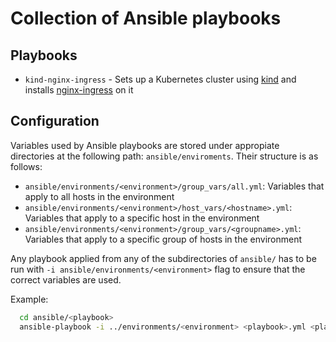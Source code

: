 # Collection of Ansible playbooks

## Playbooks

* `kind-nginx-ingress` - Sets up a Kubernetes cluster using [kind](https://kind.sigs.k8s.io/) and installs [nginx-ingress](https://kubernetes.github.io/ingress-nginx/) on it

## Configuration

Variables used by Ansible playbooks are stored under appropiate directories at the following path: `ansible/enviroments`. Their structure is as follows:

* `ansible/environments/<environment>/group_vars/all.yml`: Variables that apply to all hosts in the environment
* `ansible/environments/<environment>/host_vars/<hostname>.yml`: Variables that apply to a specific host in the environment
* `ansible/environments/<environment>/group_vars/<groupname>.yml`: Variables that apply to a specific group of hosts in the environment

Any playbook applied from any of the subdirectories of `ansible/` has to be run with `-i ansible/environments/<environment>` flag to ensure that the correct variables are used.

Example:

```bash
  cd ansible/<playbook>
  ansible-playbook -i ../environments/<environment> <playbook>.yml <playbook>.yml
```
